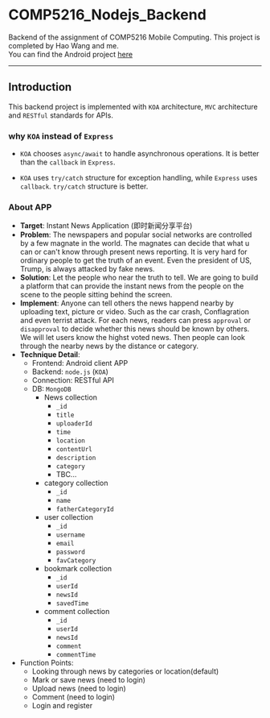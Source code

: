 # COMP5216_Nodejs_Backend

Backend of the assignment of COMP5216 Mobile Computing.
This project is completed by Hao Wang and me.  
You can find the Android project [here](https://github.com/StoneLyu/COMP5216_Mobile_Computing)

---

## Introduction

This backend project is implemented with `KOA` architecture, `MVC` architecture and `RESTful` standards for APIs.

### why `KOA` instead of `Express`

- `KOA` chooses `async/await` to handle asynchronous operations. It is better than the `callback` in `Express`.

- `KOA` uses `try/catch` structure for exception handling, while `Express` uses `callback`. `try/catch` structure is better.


### About APP

- **Target**: Instant News Application (即时新闻分享平台)
- **Problem**: The newspapers and popular social networks are controlled by a few magnate in the world. The magnates can decide that what u can or can't know through present news reporting. It is very hard for ordinary people to get the truth of an event. Even the president of US, Trump, is always attacked by fake news.
- **Solution**: Let the people who near the truth to tell. We are going to build a platform that can provide the instant news from the people on the scene to the people sitting behind the screen.
- **Implement**: Anyone can tell others the news happend nearby by uploading text, picture or video. Such as the car crash, Conflagration and even terrist attack. For each news, readers can press `approval` or `disapproval` to decide whether this news should be known by others. We will let users know the highst voted news. Then people can look through the nearby news by the distance or category.
- **Technique Detail**:
    - Frontend: Android client APP
	- Backend: `node.js` (`KOA`)
	- Connection: RESTful API
	- DB: `MongoDB`
		- News collection
			- `_id`
			- `title`
			- `uploaderId`
			- `time`
			- `location`
			- `contentUrl`
			- `description`
			- `category`
			- TBC...
		- category collection
			- `_id`
			- `name`
			- `fatherCategoryId`
		- user collection
			- `_id`
			- `username`
			- `email`
			- `password`
			- `favCategory`
		- bookmark collection
			- `_id`
			- `userId`
			- `newsId`
			- `savedTime`
		- comment collection
			- `_id`
			- `userId`
			- `newsId`
			- `comment`
			- `commentTime`
- Function Points:
	- Looking through news by categories or location(default)
	- Mark or save news (need to login)
	- Upload news (need to login)
	- Comment (need to login)
	- Login and register